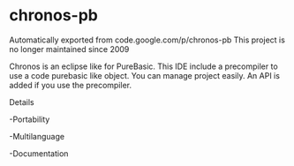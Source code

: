 # chronos-pb
Automatically exported from code.google.com/p/chronos-pb
This project is no longer maintained since 2009

Chronos is an eclipse like for PureBasic. This IDE include a precompiler to use a code purebasic like object. You can manage project easily. An API is added if you use the precompiler.

Details

-Portability

-Multilanguage

-Documentation

